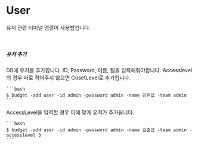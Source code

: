 # User
유저 관련 터미널 명령어 사용법입니다.

<br>

##### 유저 추가
DB에 유저를 추가합니다. ID, Password, 이름, 팀을 입력해줘야합니다. Accesslevel의 경우 따로 적어주지 않으면 GusetLevel로 추가됩니다.

    ```bash
    $ budget -add user -id admin -password admin -name 김준섭 -team admin
    ```
AccessLevel을 입력할 경우 이에 맞게 유저가 추가됩니다.
    
    ```bash
    $ budget -add user -id admin -password admin -name 김준섭 -team admin -accesslevel 3
    ```